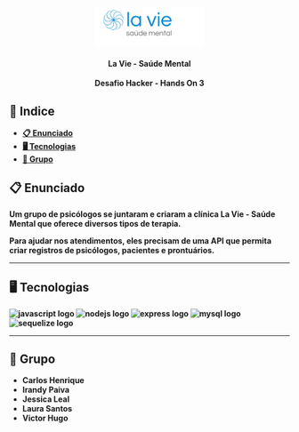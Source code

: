 <p align="center"><img alt="la-vie" height="70" src="./docs/logo.png"></p>

<h4 align="center"><strong>La Vie - Saúde Mental<strong></h4>

 <p align="center">Desafio Hacker - Hands On 3</p>

 <p align="center">

## 📕 Indice


* [📋 Enunciado](#📋-enunciado)
* [🖥 Tecnologias](#🖥-Tecnologias)
* [👤 Grupo](#👤-grupo)

## 📋 Enunciado

<p align="left">Um grupo de psicólogos se juntaram e criaram a
clínica La Vie - Saúde Mental que oferece
diversos tipos de terapia.</p>
<p align="left">Para ajudar nos atendimentos, eles precisam de uma API que permita criar registros de
psicólogos, pacientes e prontuários.</p>

<hr>

## 🖥 Tecnologias
<div align="left">
<img src="https://cdn.jsdelivr.net/gh/devicons/devicon/icons/javascript/javascript-original.svg" height="40" width="52" alt="javascript logo"/>
<img src="https://cdn.jsdelivr.net/gh/devicons/devicon/icons/nodejs/nodejs-original.svg" height="40" width="52" alt="nodejs logo"/>
<img src="https://cdn.jsdelivr.net/gh/devicons/devicon/icons/express/express-original.svg" height="40" width="52" alt="express logo"/>
<img src="https://cdn.jsdelivr.net/gh/devicons/devicon/icons/mysql/mysql-original.svg" height="40" width="52" alt="mysql logo"/>
<img src="https://cdn.jsdelivr.net/gh/devicons/devicon/icons/sequelize/sequelize-original.svg" height="40" width="52" alt="sequelize logo"  />
</div>

<hr>

## 👤 Grupo
- Carlos Henrique
- Irandy Paiva
- Jessica Leal
- Laura Santos
- Victor Hugo